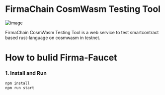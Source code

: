 # FirmaChain CosmWasm Testing Tool



![image](https://user-images.githubusercontent.com/5277080/174782467-d373ce6d-51d2-4aef-9e5b-044dd97a8149.png)


FirmaChain CosmWasm Testing Tool is a web service to test smartcontract based rust-language on cosmwasm in testnet.


# How to bulid Firma-Faucet

### 1. Install and Run 
```javascript
npm install
npm run start
```
</br>
